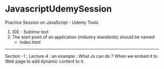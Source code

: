 # JavascriptUdemySession
Practice Session on JavaScript - Udemy
Tools 
1. IDE - Sublime text
2. The start point of an application (industry standards) should be named 
   - index.html
 -------------
 Section -1 ; Lecture 4 : an  example : What Js can do ? 
 When we embed it to Web page to add dynamic content to it.
 
